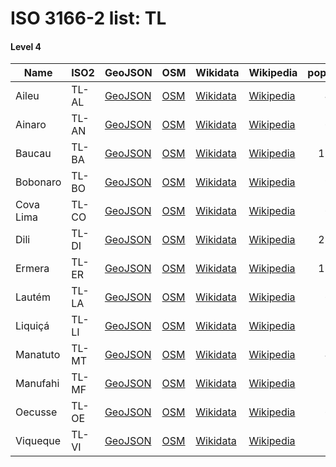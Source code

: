 # ISO 3166-2 list: TL


#### Level 4
Name | ISO2 | GeoJSON | OSM | Wikidata | Wikipedia | population 
--- | --- | --- | --- | --- | --- | --: 
Aileu | TL-AL | [GeoJSON](../../geojson/high/iso2/TL/TL-AL.geojson) | [OSM](https://www.openstreetmap.org/relation/4631017) | [Wikidata](https://www.wikidata.org/wiki/Q405100) | [Wikipedia](http://en.wikipedia.org/wiki/pt%3AAileu%20%28munic%C3%ADpio%29) | 48,837
Ainaro | TL-AN | [GeoJSON](../../geojson/high/iso2/TL/TL-AN.geojson) | [OSM](https://www.openstreetmap.org/relation/4631018) | [Wikidata](https://www.wikidata.org/wiki/Q405926) | [Wikipedia](http://en.wikipedia.org/wiki/pt%3AAinaro%20%28munic%C3%ADpio%29) | 63,136
Baucau | TL-BA | [GeoJSON](../../geojson/high/iso2/TL/TL-BA.geojson) | [OSM](https://www.openstreetmap.org/relation/4631019) | [Wikidata](https://www.wikidata.org/wiki/Q811132) | [Wikipedia](http://en.wikipedia.org/wiki/pt%3ABaucau%20%28munic%C3%ADpio%29) | 123,203
Bobonaro | TL-BO | [GeoJSON](../../geojson/high/iso2/TL/TL-BO.geojson) | [OSM](https://www.openstreetmap.org/relation/4631020) | [Wikidata](https://www.wikidata.org/wiki/Q860913) | [Wikipedia](http://en.wikipedia.org/wiki/pt%3ABobonaro%20%28munic%C3%ADpio%29) | 97,762
Cova Lima | TL-CO | [GeoJSON](../../geojson/high/iso2/TL/TL-CO.geojson) | [OSM](https://www.openstreetmap.org/relation/4631021) | [Wikidata](https://www.wikidata.org/wiki/Q165575) | [Wikipedia](http://en.wikipedia.org/wiki/pt%3ACova%20Lima%20%28munic%C3%ADpio%29) | 65,301
Dili | TL-DI | [GeoJSON](../../geojson/high/iso2/TL/TL-DI.geojson) | [OSM](https://www.openstreetmap.org/relation/4631022) | [Wikidata](https://www.wikidata.org/wiki/Q860901) | [Wikipedia](http://en.wikipedia.org/wiki/en%3ADili%20District) | 277,279
Ermera | TL-ER | [GeoJSON](../../geojson/high/iso2/TL/TL-ER.geojson) | [OSM](https://www.openstreetmap.org/relation/4631023) | [Wikidata](https://www.wikidata.org/wiki/Q668171) | [Wikipedia](http://en.wikipedia.org/wiki/pt%3AErmera%20%28munic%C3%ADpio%29) | 125,702
Lautém | TL-LA | [GeoJSON](../../geojson/high/iso2/TL/TL-LA.geojson) | [OSM](https://www.openstreetmap.org/relation/4631024) | [Wikidata](https://www.wikidata.org/wiki/Q686554) | [Wikipedia](http://en.wikipedia.org/wiki/pt%3ALaut%C3%A9m%20%28munic%C3%ADpio%29) | 65,240
Liquiçá | TL-LI | [GeoJSON](../../geojson/high/iso2/TL/TL-LI.geojson) | [OSM](https://www.openstreetmap.org/relation/4631025) | [Wikidata](https://www.wikidata.org/wiki/Q860897) | [Wikipedia](http://en.wikipedia.org/wiki/pt%3ALiqui%C3%A7%C3%A1%20%28munic%C3%ADpio%29) | 71,927
Manatuto | TL-MT | [GeoJSON](../../geojson/high/iso2/TL/TL-MT.geojson) | [OSM](https://www.openstreetmap.org/relation/4631027) | [Wikidata](https://www.wikidata.org/wiki/Q860630) | [Wikipedia](http://en.wikipedia.org/wiki/pt%3AManatuto%20%28munic%C3%ADpio%29) | 46,619
Manufahi | TL-MF | [GeoJSON](../../geojson/high/iso2/TL/TL-MF.geojson) | [OSM](https://www.openstreetmap.org/relation/4631028) | [Wikidata](https://www.wikidata.org/wiki/Q629934) | [Wikipedia](http://en.wikipedia.org/wiki/pt%3AManufahi%20%28munic%C3%ADpio%29) | 53,691
Oecusse | TL-OE | [GeoJSON](../../geojson/high/iso2/TL/TL-OE.geojson) | [OSM](https://www.openstreetmap.org/relation/3725861) | [Wikidata](https://www.wikidata.org/wiki/Q860639) | [Wikipedia](http://en.wikipedia.org/wiki/pt%3AOecusse%20%28munic%C3%ADpio%29) | 68,913
Viqueque | TL-VI | [GeoJSON](../../geojson/high/iso2/TL/TL-VI.geojson) | [OSM](https://www.openstreetmap.org/relation/4631029) | [Wikidata](https://www.wikidata.org/wiki/Q610726) | [Wikipedia](http://en.wikipedia.org/wiki/pt%3AViqueque%20%28munic%C3%ADpio%29) | 73,033
